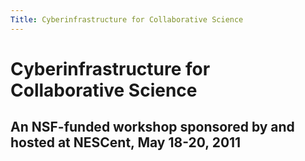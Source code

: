 ```yaml
---
Title: Cyberinfrastructure for Collaborative Science
---
```


# Cyberinfrastructure for Collaborative Science
## An NSF-funded workshop sponsored by and hosted at NESCent, May 18-20, 2011
